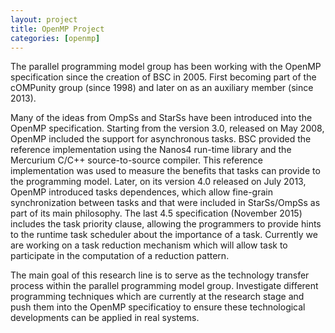 ```yaml
---
layout: project
title: OpenMP Project
categories: [openmp]
---
```


The parallel programming model group has been working with the OpenMP
specification since the creation of BSC in 2005. First becoming part of the
cOMPunity group (since 1998) and later on as an auxiliary member (since 2013).

Many of the ideas from OmpSs and StarSs have been introduced into the OpenMP
specification. Starting from the version 3.0, released on May 2008, OpenMP
included the support for asynchronous tasks. BSC provided the reference
implementation using the Nanos4 run-time library and the Mercurium C/C++
source-to-source compiler. This reference implementation was used to measure
the benefits that tasks can provide to the programming model. Later, on its
version 4.0 released on July 2013, OpenMP introduced tasks dependences, which
allow fine-grain synchronization between tasks and that were included in
StarSs/OmpSs as part of its main philosophy. The last 4.5 specification
(November 2015) includes the task priority clause, allowing the programmers to
provide hints to the runtime task scheduler about the importance of a task.
Currently we are working on a task reduction mechanism which will allow task to
participate in the computation of a reduction pattern.

The main goal of this research line is to serve as the technology transfer
process within the parallel programming model group. Investigate different
programming techniques which are currently at the research stage and push them
into the OpenMP specificatioy to ensure these technological developments can be
applied in real systems.


